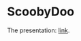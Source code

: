 # ScoobyDoo

The presentation: [link]([https://duckduckgo.com](https://docs.google.com/presentation/d/1iZzfnAymfAF0y7GXdPayqxv3066QVh1KFPn8h52Kt8c/edit?usp=sharing)).

